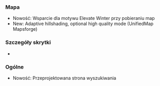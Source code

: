 ### Mapa
- Nowość: Wsparcie dla motywu Elevate Winter przy pobieraniu map
- New: Adaptive hillshading, optional high quality mode (UnifiedMap Mapsforge)

### Szczegóły skrytki
-

### Ogólne
- Nowość: Przeprojektowana strona wyszukiwania
